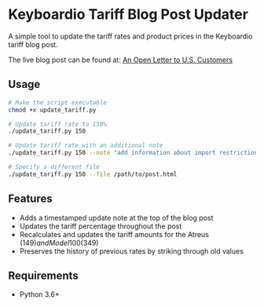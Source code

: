 # Keyboardio Tariff Blog Post Updater

A simple tool to update the tariff rates and product prices in the Keyboardio tariff blog post.

The live blog post can be found at: [An Open Letter to U.S. Customers](https://shop.keyboard.io/blogs/news/an-open-letter-to-u-s-customers)

## Usage

```bash
# Make the script executable
chmod +x update_tariff.py

# Update tariff rate to 150%
./update_tariff.py 150

# Update tariff rate with an additional note
./update_tariff.py 150 --note "add information about import restrictions"

# Specify a different file
./update_tariff.py 150 --file /path/to/post.html
```

## Features

- Adds a timestamped update note at the top of the blog post
- Updates the tariff percentage throughout the post
- Recalculates and updates the tariff amounts for the Atreus ($149) and Model 100 ($349)
- Preserves the history of previous rates by striking through old values

## Requirements

- Python 3.6+